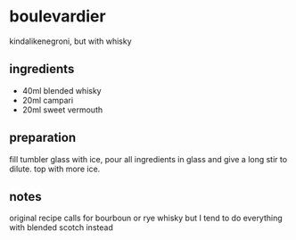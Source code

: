 # boulevardier

kindalikenegroni, but with whisky

## ingredients

- 40ml blended whisky
- 20ml campari
- 20ml sweet vermouth

## preparation

fill tumbler glass with ice, pour all ingredients in glass and give a long stir to dilute. top with more ice.

## notes

original recipe calls for bourboun or rye whisky but I tend to do everything with blended scotch instead
